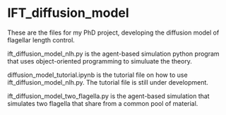 # IFT_diffusion_model
These are the files for my PhD project, developing the diffusion model of flagellar length control.

ift_diffusion_model_nlh.py is the agent-based simulation python program that uses object-oriented programming to simuluate the theory.

diffusion_model_tutorial.ipynb is the tutorial file on how to use ift_diffusion_model_nlh.py. The tutorial file is still under development.

ift_diffusion_model_two_flagella.py is the agent-based simulation that simulates two flagella that share from a common pool of material.

